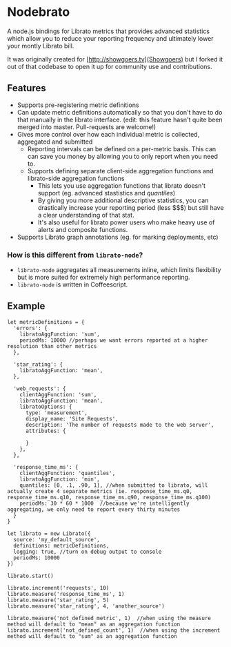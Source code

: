 
# Nodebrato

A node.js bindings for Librato metrics that provides advanced statistics which allow you to reduce your reporting frequency and ultimately lower your montly Librato bill.

It was originally created for [http://showgoers.tv](Showgoers) but I forked it out of that codebase to open it up for community use and contributions.

## Features

- Supports pre-registering metric definitions
- Can update metric definitions automatically so that you don't have to do that manually in the librato interface. (edit: this feature hasn't quite been merged into master.  Pull-requests are welcome!)
- Gives more control over how each individual metric is collected, aggregated and submitted
  - Reporting intervals can be defined on a per-metric basis.  This can can save you money by allowing you to only report when you need to.
  - Supports defining separate client-side aggregation functions and librato-side aggregation functions
    - This lets you use aggregation functions that librato doesn't support (eg. advanced stastistics and *quantiles*)
    - By giving you more additional descriptive statistics, you can drastically increase your reporting period (less $$$) but still have a clear understanding of that stat.
    - It's also useful for librato power users who make heavy use of alerts and composite functions.
- Supports Librato graph annotations (eg. for marking deployments, etc)

### How is this different from `librato-node`?

- `librato-node` aggregates all measurements inline, which limits flexibility but is more suited for extremely high performance reporting.
- `librato-node` is written in Coffeescript.

## Example

```
let metricDefinitions = {
  'errors': {
    libratoAggFunction: 'sum',
    periodMs: 10000 //perhaps we want errors reported at a higher resolution than other metrics
  },

  'star_rating': {
    libratoAggFunction: 'mean',
  },

  'web_requests': {
    clientAggFunction: 'sum',
    libratoAggFunction: 'mean',
    libratoOptions: {
      type: 'measurement',
      display_name: 'Site Requests',
      description: 'The number of requests made to the web server',
      attributes: {

      }
    },
  },

  'response_time_ms': {
    clientAggFunction: 'quantiles',
    libratoAggFunction: 'min',
    quantiles: [0, .1, .90, 1], //when submitted to librato, will actually create 4 separate metrics (ie. response_time_ms.q0, response_time_ms.q10, response_time_ms.q90, response_time_ms.q100)
    periodMs: 30 * 60 * 1000  //because we're intelligently aggregating, we only need to report every thirty minutes
  }
}

let librato = new Librato({
  source: 'my_default_source',
  definitions: metricDefinitions,
  logging: true, //turn on debug output to console
  periodMs: 10000
})

librato.start()

librato.increment('requests', 10)
librato.measure('response_time_ms', 1)
librato.measure('star_rating', 5)
librato.measure('star_rating', 4, 'another_source')

librato.measure('not_defined_metric', 1)  //when using the measure method will default to "mean" as an aggregation function
librato.increment('not_defined_count', 1)  //when using the increment method will default to "sum" as an aggregation function

```
